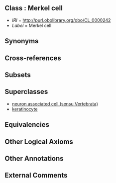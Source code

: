 
## Class : Merkel cell

 * *IRI* = http://purl.obolibrary.org/obo/CL_0000242
 * *Label* = Merkel cell

## Synonyms


## Cross-references


## Subsets


## Superclasses

 * [neuron associated cell (sensu Vertebrata)](../../CL/23/CL_0000123.md)
 * [keratinocyte](../../CL/12/CL_0000312.md)

## Equivalencies


## Other Logical Axioms


## Other Annotations


## External Comments

